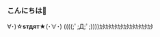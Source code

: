 ### こんにちは👋

∀･)____________☆sтдят★____________(･∀･)
((((;ﾟ;Д;ﾟ;))))ｶﾀｶﾀｶﾀｶﾀｶﾀｶﾀｶﾀｶﾀｶﾀ
<!--
**IZIZsama/IZIZsama** is a ✨ _special_ ✨ repository because its `README.md` (this file) appears on your GitHub profile.

Here are some ideas to get you started:

- 🔭 I’m currently working on ...
- 🌱 I’m currently learning ...
- 👯 I’m looking to collaborate on ...
- 🤔 I’m looking for help with ...
- 💬 Ask me about ...
- 📫 How to reach me: ...
- 😄 Pronouns: ...
- ⚡ Fun fact: ...
-->
